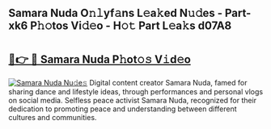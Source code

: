 ## Samara Nuda O𝚗𝚕yf𝚊ns L𝚎a𝚔ed N𝚞𝚍es - Part-xk6 P𝚑𝚘tos Vi𝚍𝚎o - H𝚘𝚝 Part L𝚎a𝚔s d07A8

# <h2><a href="http://kf90jv6.oniu.top/?m=Samara+Nuda">🔗👉 🔴 Samara Nuda P𝚑ot𝚘𝚜 V𝚒d𝚎o</a></h2>

[![Samara Nuda Nu𝚍e𝚜](https://i.imgur.com/0qMVB7G.gif)](http://kf90jv6.oniu.top/?m=Samara+Nuda)
Digital content creator Samara Nuda, famed for sharing dance and lifestyle ideas, through performances and personal vlogs on social media. Selfless peace activist Samara Nuda, recognized for their dedication to promoting peace and understanding between different cultures and communities.  
